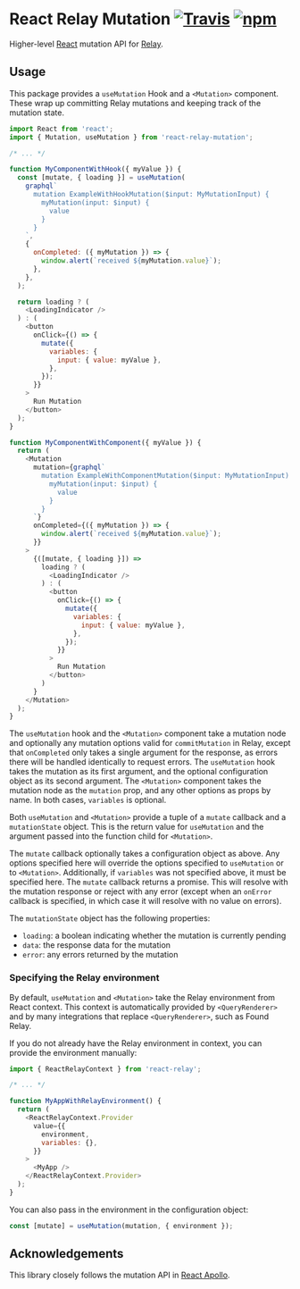# React Relay Mutation [![Travis][build-badge]][build] [![npm][npm-badge]][npm]

Higher-level [React](https://reactjs.org/) mutation API for [Relay](https://relay.dev/).

## Usage

This package provides a `useMutation` Hook and a `<Mutation>` component. These wrap up committing Relay mutations and keeping track of the mutation state.

```js
import React from 'react';
import { Mutation, useMutation } from 'react-relay-mutation';

/* ... */

function MyComponentWithHook({ myValue }) {
  const [mutate, { loading }] = useMutation(
    graphql`
      mutation ExampleWithHookMutation($input: MyMutationInput) {
        myMutation(input: $input) {
          value
        }
      }
    `,
    {
      onCompleted: ({ myMutation }) => {
        window.alert(`received ${myMutation.value}`);
      },
    },
  );

  return loading ? (
    <LoadingIndicator />
  ) : (
    <button
      onClick={() => {
        mutate({
          variables: {
            input: { value: myValue },
          },
        });
      }}
    >
      Run Mutation
    </button>
  );
}

function MyComponentWithComponent({ myValue }) {
  return (
    <Mutation
      mutation={graphql`
        mutation ExampleWithComponentMutation($input: MyMutationInput) {
          myMutation(input: $input) {
            value
          }
        }
      `}
      onCompleted={({ myMutation }) => {
        window.alert(`received ${myMutation.value}`);
      }}
    >
      {([mutate, { loading }]) =>
        loading ? (
          <LoadingIndicator />
        ) : (
          <button
            onClick={() => {
              mutate({
                variables: {
                  input: { value: myValue },
                },
              });
            }}
          >
            Run Mutation
          </button>
        )
      }
    </Mutation>
  );
}
```

The `useMutation` hook and the `<Mutation>` component take a mutation node and optionally any mutation options valid for `commitMutation` in Relay, except that `onCompleted` only takes a single argument for the response, as errors there will be handled identically to request errors. The `useMutation` hook takes the mutation as its first argument, and the optional configuration object as its second argument. The `<Mutation>` component takes the mutation node as the `mutation` prop, and any other options as props by name. In both cases, `variables` is optional.

Both `useMutation` and `<Mutation>` provide a tuple of a `mutate` callback and a `mutationState` object. This is the return value for `useMutation` and the argument passed into the function child for `<Mutation>`.

The `mutate` callback optionally takes a configuration object as above. Any options specified here will override the options specified to `useMutation` or to `<Mutation>`. Additionally, if `variables` was not specified above, it must be specified here. The `mutate` callback returns a promise. This will resolve with the mutation response or reject with any error (except when an `onError` callback is specified, in which case it will resolve with no value on errors).

The `mutationState` object has the following properties:

- `loading`: a boolean indicating whether the mutation is currently pending
- `data`: the response data for the mutation
- `error`: any errors returned by the mutation

### Specifying the Relay environment

By default, `useMutation` and `<Mutation>` take the Relay environment from React context. This context is automatically provided by `<QueryRenderer>` and by many integrations that replace `<QueryRenderer>`, such as Found Relay.

If you do not already have the Relay environment in context, you can provide the environment manually:

```js
import { ReactRelayContext } from 'react-relay';

/* ... */

function MyAppWithRelayEnvironment() {
  return (
    <ReactRelayContext.Provider
      value={{
        environment,
        variables: {},
      }}
    >
      <MyApp />
    </ReactRelayContext.Provider>
  );
}
```

You can also pass in the environment in the configuration object:

```js
const [mutate] = useMutation(mutation, { environment });
```

## Acknowledgements

This library closely follows the mutation API in [React Apollo](https://www.apollographql.com/docs/react/).

[build-badge]: https://img.shields.io/travis/relay-tools/react-relay-mutation/master.svg
[build]: https://travis-ci.org/relay-tools/react-relay-mutation
[npm-badge]: https://img.shields.io/npm/v/react-relay-mutation.svg
[npm]: https://www.npmjs.org/package/react-relay-mutation
